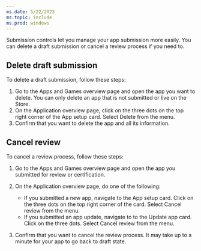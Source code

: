 ```yaml
---
ms.date: 5/22/2023
ms.topic: include
ms.prod: windows
---
```


Submission controls let you manage your app submission more easily. You can delete a draft submission or cancel a review process if you need to.

## Delete draft submission

To delete a draft submission, follow these steps:

1. Go to the Apps and Games overview page and open the app you want to delete. You can only delete an app that is not submitted or live on the Store.
2. On the Application overview page, click on the three dots on the top right corner of the App setup card. Select Delete from the menu.
3. Confirm that you want to delete the app and all its information.

## Cancel review

To cancel a review process, follow these steps:

1. Go to the Apps and Games overview page and open the app you submitted for review or certification.
1. On the Application overview page, do one of the following:
  
    - If you submitted a new app, navigate to the App setup card. Click on the three dots on the top right corner of the card. Select Cancel review from the menu.
    - If you submitted an app update, navigate to to the Update app card. Click on the three dots. Select Cancel review from the menu.

1. Confirm that you want to cancel the review process. It may take up to a minute for your app to go back to draft state.
